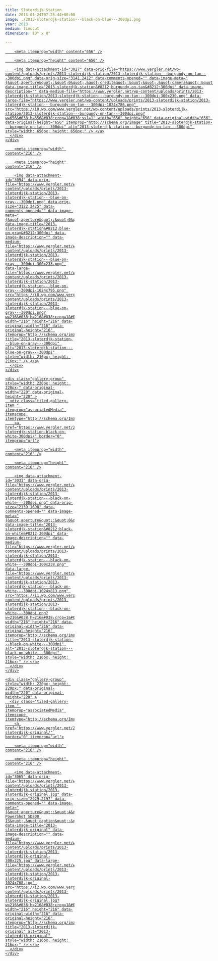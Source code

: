 ```yaml
---
title: Sloterdijk Station
date: 2013-01-24T07:25:44+00:00
image: ./2013-sloterdjk-station---black-on-blue---300dpi.png
year: 2013
medium: linocut
dimensions: 10" x 8"

---
```

<div class="tiled-gallery type-square tiled-gallery-unresized" data-original-width="660" data-carousel-extra='{&quot;blog_id&quot;:1,&quot;permalink&quot;:&quot;https:\/\/www.yergler.net\/print\/sloterdijk-station\/&quot;,&quot;likes_blog_id&quot;:21950592}' itemscope itemtype="http://schema.org/ImageGallery" >
  <div class="gallery-row" style="width: 660px; height: 660px;" data-original-width="660" data-original-height="660" >
    <div class="gallery-group" style="width: 660px; height: 660px;" data-original-width="660" data-original-height="660" >
      <div class="tiled-gallery-item " itemprop="associatedMedia" itemscope itemtype="http://schema.org/ImageObject">
        <a href="https://www.yergler.net/2013-sloterdjk-station-burgundy-on-tan-300dpi/" border="0" itemprop="url">

        <meta itemprop="width" content="656" />

        <meta itemprop="height" content="656" />

        <img data-attachment-id="3027" data-orig-file="https://www.yergler.net/wp-content/uploads/prints/2013-sloterdijk-station/2013-sloterdjk-station---burgundy-on-tan---300dpi.png" data-orig-size="3141,2412" data-comments-opened="" data-image-meta="{&quot;aperture&quot;:&quot;0&quot;,&quot;credit&quot;:&quot;&quot;,&quot;camera&quot;:&quot;&quot;,&quot;caption&quot;:&quot;&quot;,&quot;created_timestamp&quot;:&quot;0&quot;,&quot;copyright&quot;:&quot;&quot;,&quot;focal_length&quot;:&quot;0&quot;,&quot;iso&quot;:&quot;0&quot;,&quot;shutter_speed&quot;:&quot;0&quot;,&quot;title&quot;:&quot;&quot;,&quot;orientation&quot;:&quot;0&quot;}" data-image-title="2013-sloterdjk-station&#8212;burgundy-on-tan&#8212;300dpi" data-image-description="" data-medium-file="https://www.yergler.net/wp-content/uploads/prints/2013-sloterdijk-station/2013-sloterdjk-station---burgundy-on-tan---300dpi-300x230.png" data-large-file="https://www.yergler.net/wp-content/uploads/prints/2013-sloterdijk-station/2013-sloterdjk-station---burgundy-on-tan---300dpi-1024x786.png" src="https://i0.wp.com/www.yergler.net/wp-content/uploads/prints/2013-sloterdijk-station/2013-sloterdjk-station---burgundy-on-tan---300dpi.png?w=656&#038;h=656&#038;crop=1&#038;ssl=1" width="656" height="656" data-original-width="656" data-original-height="656" itemprop="http://schema.org/image" title="2013-sloterdjk-station---burgundy-on-tan---300dpi" alt="2013-sloterdjk-station---burgundy-on-tan---300dpi" style="width: 656px; height: 656px;" /> </a>
      </div>
    </div>
  </div>

  <div class="gallery-row" style="width: 660px; height: 220px;" data-original-width="660" data-original-height="220" >
    <div class="gallery-group" style="width: 220px; height: 220px;" data-original-width="220" data-original-height="220" >
      <div class="tiled-gallery-item " itemprop="associatedMedia" itemscope itemtype="http://schema.org/ImageObject">
        <a href="https://www.yergler.net/2013-sloterdjk-station-blue-on-gray-300dpi/" border="0" itemprop="url">

        <meta itemprop="width" content="216" />

        <meta itemprop="height" content="216" />

        <img data-attachment-id="3094" data-orig-file="https://www.yergler.net/wp-content/uploads/prints/2013-sloterdijk-station/2013-sloterdjk-station---blue-on-gray---300dpi.png" data-orig-size="3122,2425" data-comments-opened="" data-image-meta="{&quot;aperture&quot;:&quot;0&quot;,&quot;credit&quot;:&quot;&quot;,&quot;camera&quot;:&quot;&quot;,&quot;caption&quot;:&quot;&quot;,&quot;created_timestamp&quot;:&quot;0&quot;,&quot;copyright&quot;:&quot;&quot;,&quot;focal_length&quot;:&quot;0&quot;,&quot;iso&quot;:&quot;0&quot;,&quot;shutter_speed&quot;:&quot;0&quot;,&quot;title&quot;:&quot;&quot;,&quot;orientation&quot;:&quot;0&quot;}" data-image-title="2013-sloterdjk-station&#8212;blue-on-gray&#8212;300dpi" data-image-description="" data-medium-file="https://www.yergler.net/wp-content/uploads/prints/2013-sloterdijk-station/2013-sloterdjk-station---blue-on-gray---300dpi-300x233.png" data-large-file="https://www.yergler.net/wp-content/uploads/prints/2013-sloterdijk-station/2013-sloterdjk-station---blue-on-gray---300dpi-1024x795.png" src="https://i0.wp.com/www.yergler.net/wp-content/uploads/prints/2013-sloterdijk-station/2013-sloterdjk-station---blue-on-gray---300dpi.png?w=216&#038;h=216&#038;crop=1&#038;ssl=1" width="216" height="216" data-original-width="216" data-original-height="216" itemprop="http://schema.org/image" title="2013-sloterdjk-station---blue-on-gray---300dpi" alt="2013-sloterdjk-station---blue-on-gray---300dpi" style="width: 216px; height: 216px;" /> </a>
      </div>
    </div>

    <div class="gallery-group" style="width: 220px; height: 220px;" data-original-width="220" data-original-height="220" >
      <div class="tiled-gallery-item " itemprop="associatedMedia" itemscope itemtype="http://schema.org/ImageObject">
        <a href="https://www.yergler.net/2013-sloterdjk-station-black-on-white-300dpi/" border="0" itemprop="url">

        <meta itemprop="width" content="216" />

        <meta itemprop="height" content="216" />

        <img data-attachment-id="3031" data-orig-file="https://www.yergler.net/wp-content/uploads/prints/2013-sloterdijk-station/2013-sloterdjk-station---black-on-white---300dpi.png" data-orig-size="2139,1698" data-comments-opened="" data-image-meta="{&quot;aperture&quot;:&quot;0&quot;,&quot;credit&quot;:&quot;&quot;,&quot;camera&quot;:&quot;&quot;,&quot;caption&quot;:&quot;&quot;,&quot;created_timestamp&quot;:&quot;0&quot;,&quot;copyright&quot;:&quot;&quot;,&quot;focal_length&quot;:&quot;0&quot;,&quot;iso&quot;:&quot;0&quot;,&quot;shutter_speed&quot;:&quot;0&quot;,&quot;title&quot;:&quot;&quot;,&quot;orientation&quot;:&quot;0&quot;}" data-image-title="2013-sloterdjk-station&#8212;black-on-white&#8212;300dpi" data-image-description="" data-medium-file="https://www.yergler.net/wp-content/uploads/prints/2013-sloterdijk-station/2013-sloterdjk-station---black-on-white---300dpi-300x238.png" data-large-file="https://www.yergler.net/wp-content/uploads/prints/2013-sloterdijk-station/2013-sloterdjk-station---black-on-white---300dpi-1024x813.png" src="https://i1.wp.com/www.yergler.net/wp-content/uploads/prints/2013-sloterdijk-station/2013-sloterdjk-station---black-on-white---300dpi.png?w=216&#038;h=216&#038;crop=1&#038;ssl=1" width="216" height="216" data-original-width="216" data-original-height="216" itemprop="http://schema.org/image" title="2013-sloterdjk-station---black-on-white---300dpi" alt="2013-sloterdjk-station---black-on-white---300dpi" style="width: 216px; height: 216px;" /> </a>
      </div>
    </div>

    <div class="gallery-group" style="width: 220px; height: 220px;" data-original-width="220" data-original-height="220" >
      <div class="tiled-gallery-item " itemprop="associatedMedia" itemscope itemtype="http://schema.org/ImageObject">
        <a href="https://www.yergler.net/2013-sloterdijk-original/" border="0" itemprop="url">

        <meta itemprop="width" content="216" />

        <meta itemprop="height" content="216" />

        <img data-attachment-id="3065" data-orig-file="https://www.yergler.net/wp-content/uploads/prints/2013-sloterdijk-station/2013-sloterdijk-original.jpg" data-orig-size="2929,2197" data-comments-opened="" data-image-meta="{&quot;aperture&quot;:&quot;4&quot;,&quot;credit&quot;:&quot;&quot;,&quot;camera&quot;:&quot;Canon PowerShot SD800 IS&quot;,&quot;caption&quot;:&quot;&quot;,&quot;created_timestamp&quot;:&quot;0&quot;,&quot;copyright&quot;:&quot;&quot;,&quot;focal_length&quot;:&quot;9&quot;,&quot;iso&quot;:&quot;0&quot;,&quot;shutter_speed&quot;:&quot;-42949672&quot;,&quot;title&quot;:&quot;&quot;,&quot;orientation&quot;:&quot;1&quot;}" data-image-title="2013-sloterdijk-original" data-image-description="" data-medium-file="https://www.yergler.net/wp-content/uploads/prints/2013-sloterdijk-station/2013-sloterdijk-original-300x225.jpg" data-large-file="https://www.yergler.net/wp-content/uploads/prints/2013-sloterdijk-station/2013-sloterdijk-original-1024x768.jpg" src="https://i2.wp.com/www.yergler.net/wp-content/uploads/prints/2013-sloterdijk-station/2013-sloterdijk-original.jpg?w=216&#038;h=216&#038;crop=1&#038;ssl=1" width="216" height="216" data-original-width="216" data-original-height="216" itemprop="http://schema.org/image" title="2013-sloterdijk-original" alt="2013-sloterdijk-original" style="width: 216px; height: 216px;" /> </a>
      </div>
    </div>
  </div>
</div>